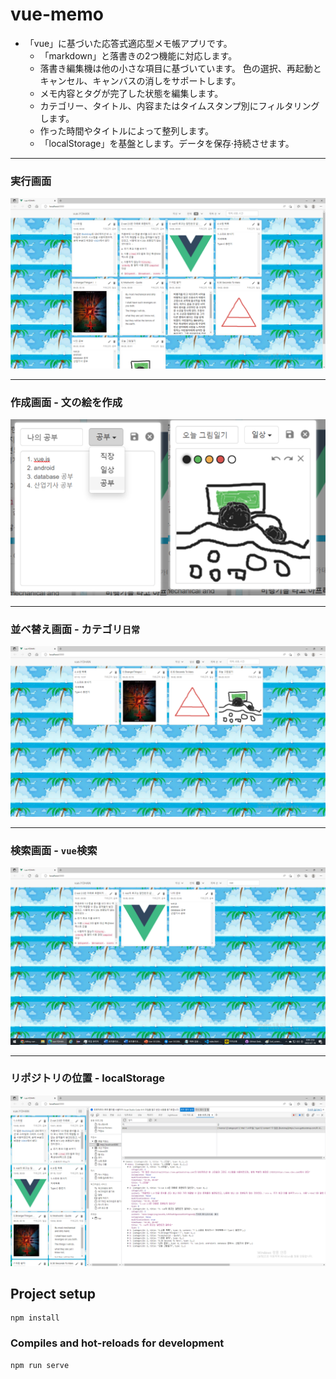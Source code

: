 # vue-memo


<!--
- 'vue'에 기반한 응답식 적응형 메모장 앱입니다
  - 'markdown'과 낙서 두 가지기능을 지원합니다.
  - 낙서 편집기는 다른 작은 항목을 기반으로 합니다 색상 선택, 다시 실행과 취소, 캔버스 지우기를 지원합니다
  - 메모 내용과 태그가 완료된 상태를 편집합니다
  - 카테고리, 제목, 내용 또는 타임스탬프별로 필터링합니다
  - 만든 시간이나 제목에 따라 정렬합니다
  - 'localStorage' 를 기반으로 합니다.데이터를 저장 및 지속시킵니다
-->

- 「vue」に基づいた応答式適応型メモ帳アプリです。
  - 「markdown」と落書きの2つ機能に対応します。
  - 落書き編集機は他の小さな項目に基づいています。 色の選択、再起動とキャンセル、キャンバスの消しをサポートします。
  - メモ内容とタグが完了した状態を編集します。
  - カテゴリー、タイトル、内容またはタイムスタンプ別にフィルタリングします。
  - 作った時間やタイトルによって整列します。
  - 「localStorage」を基盤とします。データを保存·持続させます。
---

### 実行画面

<img src = "https://github.com/YH-LEE21/vue-YOHAN/blob/main/IMAGE/Execution_screen.png" alt="실행화면">

---

### 作成画面 - 文の絵を作成
<img src = "https://github.com/YH-LEE21/vue-YOHAN/blob/main/IMAGE/Write_screen.png" alt="작성화면">

---

### 並べ替え画面 - カテゴリ`日常`
<img src = "https://github.com/YH-LEE21/vue-YOHAN/blob/main/IMAGE/Sort_screen.png" alt="정렬화면">

---

### 検索画面 - `vue`検索
<img src = "https://github.com/YH-LEE21/vue-YOHAN/blob/main/IMAGE/Search_screen.png" alt="검색화면">

---

### リポジトリの位置 - localStorage
<img src = "https://github.com/YH-LEE21/vue-YOHAN/blob/main/IMAGE/Storage_screen.png" alt="저장소">

## Project setup
```
npm install
```

### Compiles and hot-reloads for development
```
npm run serve
```



